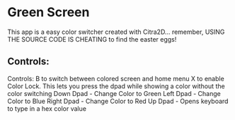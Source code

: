# Green Screen
This app is a easy color switcher created with Citra2D... remember, USING THE SOURCE CODE IS CHEATING to find the easter eggs!



## Controls:
Controls: B to switch between colored screen and home menu
X to enable Color Lock. This lets you press the dpad while showing a color without the color switching
Down Dpad - Change Color to Green
Left Dpad - Change Color to Blue
Right Dpad - Change Color to Red
Up Dpad - Opens keyboard to type in a hex color value
